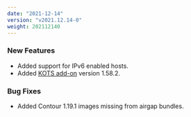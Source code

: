 ```yaml
---
date: "2021-12-14"
version: "v2021.12.14-0"
weight: 202112140
---
```


### <span class="label label-green">New Features</span>
- Added support for IPv6 enabled hosts.
- Added [KOTS add-on](/docs/add-ons/kotsadm) version 1.58.2.

### <span class="label label-orange">Bug Fixes</span>
- Added Contour 1.19.1 images missing from airgap bundles.
